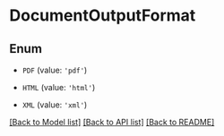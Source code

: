 # DocumentOutputFormat


## Enum

* `PDF` (value: `'pdf'`)

* `HTML` (value: `'html'`)

* `XML` (value: `'xml'`)

[[Back to Model list]](../README.md#documentation-for-models) [[Back to API list]](../README.md#documentation-for-api-endpoints) [[Back to README]](../README.md)


